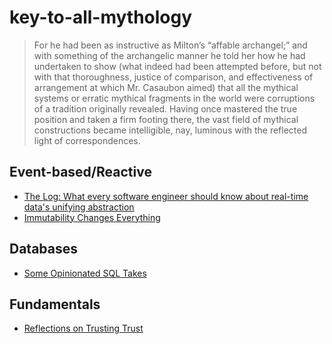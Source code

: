 # key-to-all-mythology
> For he had been as instructive as Milton’s “affable archangel;” and with something of the archangelic manner he told her how he had undertaken to show (what indeed had been attempted before, but not with that thoroughness, justice of comparison, and effectiveness of arrangement at which Mr. Casaubon aimed) that all the mythical systems or erratic mythical fragments in the world were corruptions of a tradition originally revealed. Having once mastered the true position and taken a firm footing there, the vast field of mythical constructions became intelligible, nay, luminous with the reflected light of correspondences.


## Event-based/Reactive
* [The Log: What every software engineer should know about real-time data's unifying abstraction](https://engineering.linkedin.com/distributed-systems/log-what-every-software-engineer-should-know-about-real-time-datas-unifying)
* [Immutability Changes Everything](https://queue.acm.org/detail.cfm?id=2884038)


## Databases
* [Some Opinionated SQL Takes](https://blog.nelhage.com/post/some-opinionated-sql-takes/)

## Fundamentals
* [Reflections on Trusting Trust](https://www.cs.cmu.edu/~rdriley/487/papers/Thompson_1984_ReflectionsonTrustingTrust.pdf)
